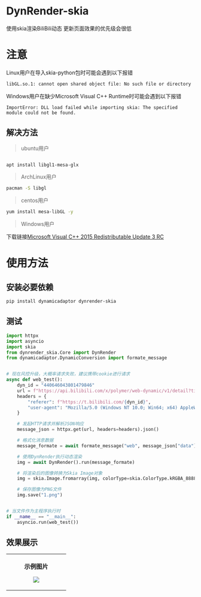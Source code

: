 # DynRender-skia
使用skia渲染BiliBili动态
更新页面效果的优先级会很低
# 注意

Linux用户在导入skia-python包时可能会遇到以下报错
```bash
libGL.so.1: cannot open shared object file: No such file or directory
```
Windows用户在缺少Microsoft Visual C++ Runtime时可能会遇到以下报错
```commandline
ImportError: DLL load failed while importing skia: The specified module could not be found.
```

## 解决方法

> ubuntu用户

```bash

apt install libgl1-mesa-glx

```
> ArchLinux用户

```bash
pacman -S libgl
```
> centos用户
```bash
yum install mesa-libGL -y
```

> Windows用户

下载链接[Microsoft Visual C++ 2015 Redistributable Update 3 RC](microsoft.com/en-US/download/details.aspx?id=52685)

# 使用方法

## 安装必要依赖
```bash
pip install dynamicadaptor dynrender-skia
```

## 测试

```python
import httpx
import asyncio
import skia
from dynrender_skia.Core import DynRender
from dynamicadaptor.DynamicConversion import formate_message


# 现在风控升级，大概率请求失败，建议携带cookie进行请求
async def web_test():
    dyn_id = "440646043801479846"
    url = f"https://api.bilibili.com/x/polymer/web-dynamic/v1/detail?timezone_offset=-480&id={dyn_id}&features=itemOpusStyle"
    headers = {
        "referer": f"https://t.bilibili.com/{dyn_id}",
        "user-agent": "Mozilla/5.0 (Windows NT 10.0; Win64; x64) AppleWebKit/537.36 (KHTML, like Gecko) Chrome/113.0.0.0 Safari/537.36"
    }

    # 发起HTTP请求并解析JSON响应
    message_json = httpx.get(url, headers=headers).json()

    # 格式化消息数据
    message_formate = await formate_message("web", message_json["data"]["item"])

    # 使用DynRender执行动态渲染
    img = await DynRender().run(message_formate)

    # 将渲染后的图像转换为Skia Image对象
    img = skia.Image.fromarray(img, colorType=skia.ColorType.kRGBA_8888_ColorType)

    # 保存图像为PNG文件
    img.save("1.png")


# 当文件作为主程序执行时
if __name__ == "__main__":
    asyncio.run(web_test())


```

## 效果展示
<table>
<tr>
<th width="50%">
<p>示例图片
<p><img src="https://i0.hdslb.com/bfs/new_dyn/a1fae2ca072ef96bc66dc12ea6de569c37815472.png">
</th>
</tr>
</table>
